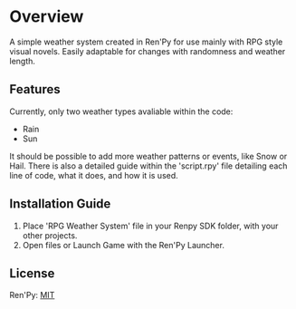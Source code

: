 # Overview

A simple weather system created in Ren'Py for use mainly with RPG style visual novels.
Easily adaptable for changes with randomness and weather length.

## Features

Currently, only two weather types avaliable within the code:
 - Rain
 - Sun

It should be possible to add more weather patterns or events, like Snow or Hail.
There is also a detailed guide within the 'script.rpy' file detailing each line of code, what it does, and how it is used.

## Installation Guide

 1. Place 'RPG Weather System' file in your Renpy SDK folder, with your other projects.
 2. Open files or Launch Game with the Ren'Py Launcher.

## License
Ren'Py: [MIT](https://www.renpy.org/doc/html/license.html)
